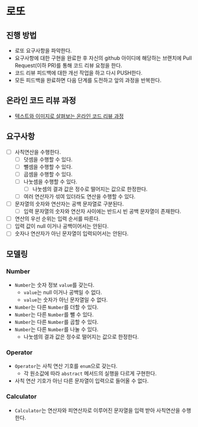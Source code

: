 # 로또
## 진행 방법
* 로또 요구사항을 파악한다.
* 요구사항에 대한 구현을 완료한 후 자신의 github 아이디에 해당하는 브랜치에 Pull Request(이하 PR)를 통해 코드 리뷰 요청을 한다.
* 코드 리뷰 피드백에 대한 개선 작업을 하고 다시 PUSH한다.
* 모든 피드백을 완료하면 다음 단계를 도전하고 앞의 과정을 반복한다.

## 온라인 코드 리뷰 과정
* [텍스트와 이미지로 살펴보는 온라인 코드 리뷰 과정](https://github.com/next-step/nextstep-docs/tree/master/codereview)

## 요구사항
-[ ] 사칙연산을 수행한다.
  -[ ] 덧셈을 수행할 수 있다.
  -[ ] 뺄셈을 수행할 수 있다.
  -[ ] 곱셈을 수행할 수 있다.
  -[ ] 나눗셈을 수행할 수 있다.
    -[ ] 나눗셈의 결과 값은 정수로 떨어지는 값으로 한정한다.
  -[ ] 여러 연산자가 섞여 있더라도 연산을 수행할 수 있다.
-[ ] 문자열의 숫자와 연산자는 공백 문자열로 구분된다.
  -[ ] 입력 문자열의 숫자와 연산자 사이에는 반드시 빈 공백 문자열이 존재한다.
-[ ] 연산의 우선 순위는 입력 순서를 따른다.
-[ ] 입력 값이 null 이거나 공백이어서는 안된다.
-[ ] 숫자나 연산자가 아닌 문자열이 입력되어서는 안된다.

## 모델링
### Number
- `Number`는 숫자 정보 `value`를 갖는다.
  - `value`는 null 이거나 공백일 수 없다.
  - `value`는 숫자가 아닌 문자열일 수 없다.
- `Number`는 다른 `Number`를 더할 수 있다.
- `Number`는 다른 `Number`를 뺄 수 있다.
- `Number`는 다른 `Number`를 곱할 수 있다.
- `Number`는 다른 `Number`를 나눌 수 있다.
  - 나눗셈의 결과 값은 정수로 떨어지는 값으로 한정한다.
### Operator
- `Operator`는 사칙 연산 기호를 `enum`으로 갖는다.
  - 각 원소값에 따라 `abstract` 메서드의 실행을 다르게 구현한다.
- 사칙 연산 기호가 아닌 다른 문자열이 입력으로 들어올 수 없다.
### Calculator
- `Calculator`는 연산자와 피연산자로 이루어진 문자열을 입력 받아 사칙연산을 수행한다.
